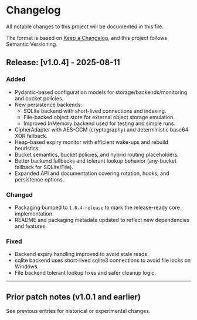 # Changelog

All notable changes to this project will be documented in this file.

The format is based on [Keep a Changelog](https://keepachangelog.com/en/1.0.0/),
and this project follows Semantic Versioning.

## Release: [v1.0.4] - 2025-08-11

### Added
* Pydantic-based configuration models for storage/backends/monitoring and bucket policies.
* New persistence backends:
  - SQLite backend with short-lived connections and indexing.
  - File-backed object store for external object storage emulation.
  - Improved InMemory backend used for testing and simple runs.
* CipherAdapter with AES-GCM (cryptography) and deterministic base64 XOR fallback.
* Heap-based expiry monitor with efficient wake-ups and rebuild heuristics.
* Bucket semantics, bucket policies, and hybrid routing placeholders.
* Better backend fallbacks and tolerant lookup behavior (any-bucket fallback for SQLite/File).
* Expanded API and documentation covering rotation, hooks, and persistence options.

### Changed
* Packaging bumped to `1.0.4-release` to mark the release-ready core implementation.
* README and packaging metadata updated to reflect new dependencies and features.

### Fixed
* Backend expiry handling improved to avoid stale reads.
* sqlite backend uses short-lived sqlite3 connections to avoid file locks on Windows.
* File backend tolerant lookup fixes and safer cleanup logic.

---

## Prior patch notes (v1.0.1 and earlier)
See previous entries for historical or experimental changes.

